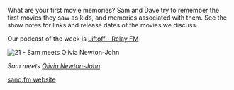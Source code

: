 What are your first movie memories? Sam and Dave try to remember the first movies they saw as kids, and memories associated with them. See the show notes for links and release dates of the movies we discuss.

Our podcast of the week is [Liftoff - Relay FM](https://www.relay.fm/liftoff)

![21 - Sam meets Olivia Newton-John](https://uploads.fireside.fm/images/2/2c1262bc-be8e-476e-92c9-7dabeb91565b/G8IibtLl.jpg "Sam meets Olivia Newton-John")

_Sam meets [Olivia Newton-John](https://en.wikipedia.org/wiki/Olivia_Newton-John)_

[sand.fm website](http://sand.fm)
